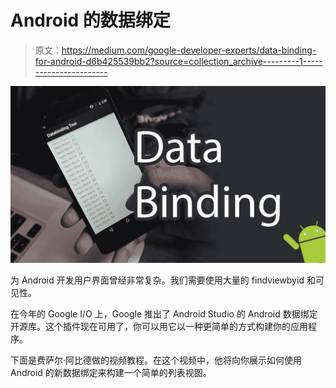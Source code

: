 # Android 的数据绑定

> 原文：<https://medium.com/google-developer-experts/data-binding-for-android-d6b425539bb2?source=collection_archive---------1----------------------->

![](img/7d3d989e58c867b10ed8a4020cfa147a.png)

为 Android 开发用户界面曾经非常复杂。我们需要使用大量的 findviewbyid 和可见性。

在今年的 Google I/O 上，Google 推出了 Android Studio 的 Android 数据绑定开源库。这个插件现在可用了，你可以用它以一种更简单的方式构建你的应用程序。

下面是费萨尔·阿比德做的视频教程。在这个视频中，他将向你展示如何使用 Android 的新数据绑定来构建一个简单的列表视图。